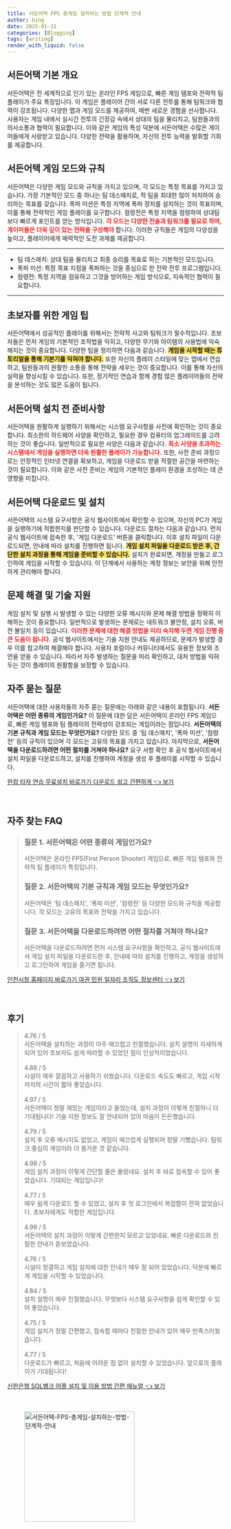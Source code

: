 ```yaml
---
title: 서든어택 FPS 총게임 설치하는 방법 단계적 안내
author: bing
date: 2025-01-31
categories: [Blogging]
tags: [writing]
render_with_liquid: false
---
```



<h2 id='서든어택_기본_개요'>서든어택 기본 개요</h2>

<p>서든어택은 전 세계적으로 인기 있는 온라인 FPS 게임으로, 빠른 게임 템포와 전략적 팀 플레이가 주요 특징입니다. 이 게임은 플레이어 간의 서로 다른 전투를 통해 팀워크와 협력이 강조됩니다. 다양한 맵과 게임 모드를 제공하여, 매번 새로운 경험을 선사합니다. 사용자는 게임 내에서 실시간 전투의 긴장감 속에서 상대의 팀을 물리치고, 팀원들과의 의사소통과 협력이 필요합니다. 이와 같은 게임의 특성 덕분에 서든어택은 수많은 게이머들에게 사랑받고 있습니다. 다양한 전략을 활용하며, 자신의 전투 능력을 발휘할 기회를 제공합니다.</p>

<h2 id='서든어택_게임_모드와_규칙'>서든어택 게임 모드와 규칙</h2>

<p>서든어택은 다양한 게임 모드와 규칙을 가지고 있으며, 각 모드는 특정 목표를 가지고 있습니다. 가장 기본적인 모드 중 하나는 팀 데스매치로, 적 팀을 최대한 많이 처치하여 승리하는 목표를 갖습니다. 폭파 미션은 특정 지역에 폭파 장치를 설치하는 것이 목표이며, 이를 통해 전략적인 게임 플레이를 요구합니다. 점령전은 특정 지역을 점령하여 상대팀보다 빠르게 포인트를 얻는 방식입니다. <b><span style="color: #ee2323;">각 모드는 다양한 전술과 팀워크를 필요로 하며, 게이머들은 더욱 깊이 있는 전략을 구성해야</span></b> 합니다. 이러한 규칙들은 게임의 다양성을 높이고, 플레이어에게 매력적인 도전 과제를 제공합니다.</p>

<hr />

<ul>
    <li>팀 데스매치: 상대 팀을 물리치고 최종 승리를 목표로 하는 기본적인 모드입니다.</li>
    <li>폭파 미션: 특정 목표 지점을 폭파하는 것을 중심으로 한 전략 전투 프로그램입니다.</li>
    <li>점령전: 특정 지역을 점유하고 그것을 방어하는 게임 방식으로, 지속적인 협력이 필요합니다.</li>
</ul>

<hr />

<h2 id='초보자를_위한_게임_팁'>초보자를 위한 게임 팁</h2>

<p>서든어택에서 성공적인 플레이를 위해서는 전략적 사고와 팀워크가 필수적입니다. 초보자들은 먼저 게임의 기본적인 조작법을 익히고, 다양한 무기와 아이템의 사용법에 익숙해지는 것이 중요합니다. 다양한 팁을 정리하면 다음과 같습니다. <b><span style="background-color: #ffe066;">게임을 시작할 때는 튜토리얼을 통해 기본기를 익혀야 합니다.</span></b> 또한 자신의 플레이 스타일에 맞는 맵에서 연습하고, 팀원들과의 원활한 소통을 통해 전략을 세우는 것이 중요합니다. 이를 통해 자신의 실력을 향상시킬 수 있습니다. 또한, 정기적인 연습과 함께 경험 많은 플레이어들의 전략을 분석하는 것도 많은 도움이 됩니다.</p>

<h2 id='서든어택_설치_전_준비사항'>서든어택 설치 전 준비사항</h2>

<p>서든어택을 원활하게 실행하기 위해서는 시스템 요구사항을 사전에 확인하는 것이 중요합니다. 최소한의 하드웨어 사양을 확인하고, 필요한 경우 컴퓨터의 업그레이드를 고려하는 것이 좋습니다. 일반적으로 필요한 사양은 다음과 같습니다. <b><span style="color: #ee2323;">최소 사양을 초과하는 시스템에서 게임을 실행하면 더욱 원활한 플레이가 가능합니다.</span></b> 또한, 사전 준비 과정으로는 안정적인 인터넷 연결을 확보하고, 게임을 다운로드 받을 적절한 공간을 마련하는 것이 필요합니다. 이와 같은 사전 준비는 게임의 기본적인 플레이 환경을 조성하는 데 큰 영향을 미칩니다.</p>

<h2 id='서든어택_다운로드_및_설치'>서든어택 다운로드 및 설치</h2>

<p>서든어택의 시스템 요구사항은 공식 웹사이트에서 확인할 수 있으며, 자신의 PC가 게임을 실행하기에 적합한지를 판단할 수 있습니다. 다운로드 절차는 다음과 같습니다. 먼저 공식 웹사이트에 접속한 후, '게임 다운로드' 버튼을 클릭합니다. 이후 설치 파일이 다운로드되면, 안내에 따라 설치를 진행하면 됩니다. <b><span style="background-color: #ffe066;">게임 설치 파일을 다운로드 받은 후, 간단한 설치 과정을 통해 게임을 준비할 수 있습니다.</span></b> 설치가 완료되면, 계정을 만들고 로그인하여 게임을 시작할 수 있습니다. 이 단계에서 사용하는 계정 정보는 보안을 위해 안전하게 관리해야 합니다.</p>

<h2 id='문제_해결_및_기술_지원'>문제 해결 및 기술 지원</h2>

<p>게임 설치 및 실행 시 발생할 수 있는 다양한 오류 메시지와 문제 해결 방법을 정확히 이해하는 것이 중요합니다. 일반적으로 발생하는 문제로는 네트워크 불안정, 설치 오류, 버전 불일치 등이 있습니다. <b><span style="color: #ee2323;">이러한 문제에 대한 해결 방법을 미리 숙지해 두면 게임 진행 중 큰 도움이 됩니다.</span></b> 공식 웹사이트에서는 기술 지원 안내도 제공하므로, 문제가 발생할 경우 이를 참고하여 해결해야 합니다. 사용자 포럼이나 커뮤니티에서도 유용한 정보와 조언을 얻을 수 있습니다. 따라서 자주 발생하는 질문을 미리 확인하고, 대처 방법을 익혀두는 것이 플레이의 원활함을 보장할 수 있습니다.</p>

<h2 id='자주_묻는_질문'>자주 묻는 질문</h2>

<p>서든어택에 대한 사용자들의 자주 묻는 질문에는 아래와 같은 내용이 포함됩니다. <b>서든어택은 어떤 종류의 게임인가요?</b> 이 질문에 대한 답은 서든어택이 온라인 FPS 게임으로, 빠른 게임 템포와 팀 플레이의 전략성이 강조되는 게임이라는 점입니다. <b>서든어택의 기본 규칙과 게임 모드는 무엇인가요?</b> 다양한 모드 중 '팀 데스매치', '폭파 미션', '점령전' 등의 규칙이 있으며 각 모드는 고유의 목표를 가지고 있습니다. 마지막으로, <b>서든어택을 다운로드하려면 어떤 절차를 거쳐야 하나요?</b> 요구 사항 확인 후 공식 웹사이트에서 설치 파일을 다운로드하고, 설치를 진행하여 계정을 생성 후 플레이를 시작할 수 있습니다.</p>


<p><a class="click-button" title="한컴 타자 연습 무료설치 바로가기 다운로드 쉽고 간편하게" href="https://afficreate.github.io/posts/%ED%95%9C%EC%BB%B4-%ED%83%80%EC%9E%90-%EC%97%B0%EC%8A%B5-%EB%AC%B4%EB%A3%8C%EC%84%A4%EC%B9%98-%EB%B0%94%EB%A1%9C%EA%B0%80%EA%B8%B0-%EB%8B%A4%EC%9A%B4%EB%A1%9C%EB%93%9C-%EC%89%BD%EA%B3%A0-%EA%B0%84%ED%8E%B8%ED%95%98%EA%B2%8C/" rel="dofollow">한컴 타자 연습 무료설치 바로가기 다운로드 쉽고 간편하게 👈 보기</a></p><br>
<h2 id='자주_찾는_FAQ'>자주 찾는 FAQ</h2>
<div itemscope="" itemtype="https://schema.org/FAQPage"> 
<blockquote> 
<div itemscope="" itemprop="mainEntity" itemtype="https://schema.org/Question"> 
<h3 itemprop="name">질문 1. 서든어택은 어떤 종류의 게임인가요?</h3> 
<div itemscope="" itemprop="acceptedAnswer" itemtype="https://schema.org/Answer"> 
<span itemprop="text"> 
<p>서든어택은 온라인 FPS(First Person Shooter) 게임으로, 빠른 게임 템포와 전략적 팀 플레이가 특징입니다.</p> 
</span> 
</div> 
</div> 
<div itemscope="" itemprop="mainEntity" itemtype="https://schema.org/Question"> 
<h3 itemprop="name">질문 2. 서든어택의 기본 규칙과 게임 모드는 무엇인가요?</h3> 
<div itemscope="" itemprop="acceptedAnswer" itemtype="https://schema.org/Answer"> 
<span itemprop="text"> 
<p>서든어택은 '팀 데스매치', '폭파 미션', '점령전' 등 다양한 모드와 규칙을 제공합니다. 각 모드는 고유의 목표와 전략을 가지고 있습니다.</p> 
</span> 
</div> 
</div> 
<div itemscope="" itemprop="mainEntity" itemtype="https://schema.org/Question"> 
<h3 itemprop="name">질문 3. 서든어택을 다운로드하려면 어떤 절차를 거쳐야 하나요?</h3> 
<div itemscope="" itemprop="acceptedAnswer" itemtype="https://schema.org/Answer"> 
<span itemprop="text"> 
<p>서든어택을 다운로드하려면 먼저 시스템 요구사항을 확인하고, 공식 웹사이트에서 게임 설치 파일을 다운로드한 후, 안내에 따라 설치를 진행하고, 계정을 생성하고 로그인하여 게임을 즐기면 됩니다.</p> 
</span> 
</div> 
</div> 
</blockquote> 
</div>
<p><a class="click-button" title="인천시청 홈페이지 바로가기 여권 민원 일자리 조직도 정보센터" href="https://afficreate.github.io/posts/%EC%9D%B8%EC%B2%9C%EC%8B%9C%EC%B2%AD-%ED%99%88%ED%8E%98%EC%9D%B4%EC%A7%80-%EB%B0%94%EB%A1%9C%EA%B0%80%EA%B8%B0-%EC%97%AC%EA%B6%8C-%EB%AF%BC%EC%9B%90-%EC%9D%BC%EC%9E%90%EB%A6%AC-%EC%A1%B0%EC%A7%81%EB%8F%84-%EC%A0%95%EB%B3%B4%EC%84%BC%ED%84%B0/" rel="dofollow">인천시청 홈페이지 바로가기 여권 민원 일자리 조직도 정보센터 👈 보기</a></p><br>
<h2 id='후기'>후기</h2>
<div itemscope itemtype="https://schema.org/Product">
  <blockquote>
  <div itemprop="review" itemscope itemtype="https://schema.org/Review">
      <div itemprop="reviewRating" itemscope itemtype="https://schema.org/Rating"> <span itemprop="ratingValue">4.76</span> / <span itemprop="bestRating">5</span> </div>
      <span itemprop="reviewBody">서든어택을 설치하는 과정이 아주 매끄럽고 친절했습니다. 설치 설명이 자세하게 되어 있어 초보자도 쉽게 따라할 수 있었던 점이 인상적이었습니다.</span>
  </div>
  <br>
  <div itemprop="review" itemscope itemtype="https://schema.org/Review">
      <div itemprop="reviewRating" itemscope itemtype="https://schema.org/Rating"> <span itemprop="ratingValue">4.88</span> / <span itemprop="bestRating">5</span> </div>
      <span itemprop="reviewBody">시설이 매우 깔끔하고 사용하기 쉬웠습니다. 다운로드 속도도 빠르고, 게임 시작까지의 시간이 짧아 좋았습니다.</span>
  </div>
  <br>
  <div itemprop="review" itemscope itemtype="https://schema.org/Review">
      <div itemprop="reviewRating" itemscope itemtype="https://schema.org/Rating"> <span itemprop="ratingValue">4.97</span> / <span itemprop="bestRating">5</span> </div>
      <span itemprop="reviewBody">서든어택이 정말 재밌는 게임이라고 들었는데, 설치 과정이 이렇게 친절하니 더 기대됩니다! 기술 지원 정보도 잘 안내되어 있어 마음이 든든했습니다.</span>
  </div>
  <br>
  <div itemprop="review" itemscope itemtype="https://schema.org/Review">
      <div itemprop="reviewRating" itemscope itemtype="https://schema.org/Rating"> <span itemprop="ratingValue">4.79</span> / <span itemprop="bestRating">5</span> </div>
      <span itemprop="reviewBody">설치 후 오류 메시지도 없었고, 게임이 매끄럽게 실행되어 정말 기뻤습니다. 팀워크 중심의 게임이라 더 즐거운 것 같습니다.</span>
  </div>
  <br>
  <div itemprop="review" itemscope itemtype="https://schema.org/Review">
      <div itemprop="reviewRating" itemscope itemtype="https://schema.org/Rating"> <span itemprop="ratingValue">4.98</span> / <span itemprop="bestRating">5</span> </div>
      <span itemprop="reviewBody">게임 설치 과정이 이렇게 간단할 줄은 몰랐네요. 설치 후 바로 접속할 수 있어 좋았습니다. 기대되는 게임입니다!</span>
  </div>
  <br>
  <div itemprop="review" itemscope itemtype="https://schema.org/Review">
      <div itemprop="reviewRating" itemscope itemtype="https://schema.org/Rating"> <span itemprop="ratingValue">4.77</span> / <span itemprop="bestRating">5</span> </div>
      <span itemprop="reviewBody">매우 쉽게 다운로드 할 수 있었고, 설치 후 첫 로그인에서 복잡함이 전혀 없었습니다. 초보자에게도 적합한 게임입니다.</span>
  </div>
  <br>
  <div itemprop="review" itemscope itemtype="https://schema.org/Review">
      <div itemprop="reviewRating" itemscope itemtype="https://schema.org/Rating"> <span itemprop="ratingValue">4.99</span> / <span itemprop="bestRating">5</span> </div>
      <span itemprop="reviewBody">서든어택의 설치 과정이 이렇게 간편한지 모르고 있었네요. 빠른 다운로드와 친절한 안내가 돋보였습니다.</span>
  </div>
  <br>
  <div itemprop="review" itemscope itemtype="https://schema.org/Review">
      <div itemprop="reviewRating" itemscope itemtype="https://schema.org/Rating"> <span itemprop="ratingValue">4.76</span> / <span itemprop="bestRating">5</span> </div>
      <span itemprop="reviewBody">시설이 청결하고 게임 설치에 대한 안내가 매우 잘 되어 있었습니다. 덕분에 빠르게 게임을 시작할 수 있었습니다.</span>
  </div>
  <br>
  <div itemprop="review" itemscope itemtype="https://schema.org/Review">
      <div itemprop="reviewRating" itemscope itemtype="https://schema.org/Rating"> <span itemprop="ratingValue">4.84</span> / <span itemprop="bestRating">5</span> </div>
      <span itemprop="reviewBody">설치 설명이 매우 친절했습니다. 무엇보다 시스템 요구사항을 쉽게 확인할 수 있어 좋았습니다.</span>
  </div>
  <br>
  <div itemprop="review" itemscope itemtype="https://schema.org/Review">
      <div itemprop="reviewRating" itemscope itemtype="https://schema.org/Rating"> <span itemprop="ratingValue">4.75</span> / <span itemprop="bestRating">5</span> </div>
      <span itemprop="reviewBody">게임 설치가 정말 간편했고, 접속할 때마다 친절한 안내가 있어 매우 만족스러웠습니다.</span>
  </div>
  <br>
  <div itemprop="review" itemscope itemtype="https://schema.org/Review">
      <div itemprop="reviewRating" itemscope itemtype="https://schema.org/Rating"> <span itemprop="ratingValue">4.77</span> / <span itemprop="bestRating">5</span> </div>
      <span itemprop="reviewBody">다운로드가 빠르고, 처음에 어려운 점 없이 설치할 수 있었습니다. 앞으로의 플레이가 기대됩니다!</span>
  </div>
  </blockquote>
</div>
<p><a class="click-button" title="신한은행 SOL뱅크 어플 설치 및 이용 방법 간편 매뉴얼" href="https://afficreate.github.io/posts/%EC%8B%A0%ED%95%9C%EC%9D%80%ED%96%89-SOL%EB%B1%85%ED%81%AC-%EC%96%B4%ED%94%8C-%EC%84%A4%EC%B9%98-%EB%B0%8F-%EC%9D%B4%EC%9A%A9-%EB%B0%A9%EB%B2%95-%EA%B0%84%ED%8E%B8-%EB%A7%A4%EB%89%B4%EC%96%BC/" rel="dofollow">신한은행 SOL뱅크 어플 설치 및 이용 방법 간편 매뉴얼 👈 보기</a></p><br>
<figure class="image"><img src="https://afficreate.github.io/assets/img/thumbnail/서든어택-FPS-총게임-설치하는-방법-단계적-안내.webp" alt="서든어택-FPS-총게임-설치하는-방법-단계적-안내" width="256" height="256"></figure>